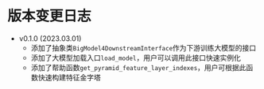 # 版本变更日志

 - v0.1.0 (2023.03.01)
   - 添加了抽象类`BigModel4DownstreamInterface`作为下游训练大模型的接口
   - 添加了大模型加载入口`load_model`，用户可以调用此接口快速实例化
   - 添加了帮助函数`get_pyramid_feature_layer_indexes`，用户可根据此函数快速构建特征金字塔
